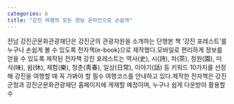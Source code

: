 ```yaml
---
categories: b
title: "강진 여행의 모든 정보 온라인으로 손쉽게"
---
```

전남 강진군문화관광재단은 강진군의 관광자원을 소개하는 단행본 책 ‘강진 포레스트’를 누구나 손쉽게 볼 수 있도록 전자책(e-book)으로 제작했다.모바일로 편리하게 정보를 얻을 수 있도록 제작된 전자책 강진 포레스트는 역사(史), 시(詩), 차(茶), 정원(園), 미식(味), 쉼(休), 체험(樂), 청춘(靑春), 일상(日常), 이야기(話) 등 키워드 10가지를 선정해 강진을 여행할 때 꼭 가봐야 할 필수 여행코스를 안내하고 있다.제작한 전자책은 강진군청과 강진군문화관광재단 홈페이지에 게재할 예정이며, 누구나 쉽게 다운받아 활용할 수